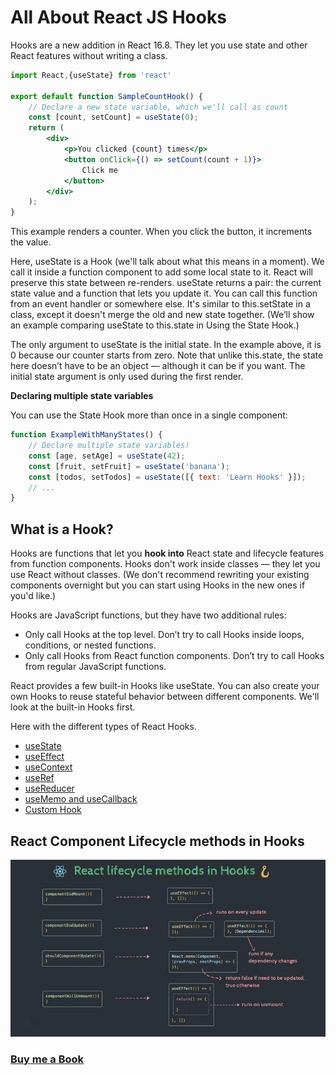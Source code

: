 # All About React JS Hooks

Hooks are a new addition in React 16.8. They let you use state and other React features without writing a class.

```jsx
import React,{useState} from 'react'

export default function SampleCountHook() {
    // Declare a new state variable, which we'll call as count
    const [count, setCount] = useState(0);
    return (
        <div>
            <p>You clicked {count} times</p>
            <button onClick={() => setCount(count + 1)}>
                Click me
            </button>
        </div>
    );
}

```

This example renders a counter. When you click the button, it increments the value.

Here, useState is a Hook (we'll talk about what this means in a moment). We call it inside a function component to add some local state to it. React will preserve this state between re-renders. useState returns a pair: the current state value and a function that lets you update it. You can call this function from an event handler or somewhere else. It's similar to this.setState in a class, except it doesn't merge the old and new state together. (We’ll show an example comparing useState to this.state in Using the State Hook.)

The only argument to useState is the initial state. In the example above, it is 0 because our counter starts from zero. Note that unlike this.state, the state here doesn’t have to be an object — although it can be if you want. The initial state argument is only used during the first render.

**Declaring multiple state variables**

You can use the State Hook more than once in a single component:

```jsx
function ExampleWithManyStates() {
    // Declare multiple state variables!
    const [age, setAge] = useState(42);
    const [fruit, setFruit] = useState('banana');
    const [todos, setTodos] = useState([{ text: 'Learn Hooks' }]);
    // ...
}

```
## What is a Hook?

Hooks are functions that let you **hook into** React state and lifecycle features from function components. Hooks don't work inside classes — they let you use React without classes. (We don't recommend rewriting your existing components overnight but you can start using Hooks in the new ones if you'd like.)

Hooks are JavaScript functions, but they have two additional rules:

- Only call Hooks at the top level. Don’t try to call Hooks inside loops, conditions, or nested functions.
- Only call Hooks from React function components. Don’t try to call Hooks from regular JavaScript functions.

React provides a few built-in Hooks like useState. You can also create your own Hooks to reuse stateful behavior between different components. We'll look at the built-in Hooks first.

Here with the different types of React Hooks.

- [useState](https://praveenoruganti.github.io/praveenoruganti-reactjs/7_Hooks/1_useState)
- [useEffect](https://praveenoruganti.github.io/praveenoruganti-reactjs/7_Hooks/2_useEffect)
- [useContext](https://praveenoruganti.github.io/praveenoruganti-reactjs/7_Hooks/3_useContext)
- [useRef](https://praveenoruganti.github.io/praveenoruganti-reactjs/7_Hooks/4_useRef)
- [useReducer](https://praveenoruganti.github.io/praveenoruganti-reactjs/7_Hooks/5_useReducer)
- [useMemo and useCallback](https://praveenoruganti.github.io/praveenoruganti-reactjs/7_Hooks/6_useMemo_useCallback)
- [Custom Hook](https://praveenoruganti.github.io/praveenoruganti-reactjs/7_Hooks/7_Custom_Hook)

## React Component Lifecycle methods in Hooks

![screenshot of the app](https://raw.githubusercontent.com/praveenoruganti/praveenoruganti-reactjs/master/7_Hooks/images/lifecycle.jpg)


### [Buy me a Book](https://www.buymeacoffee.com/praveenoruganti)
